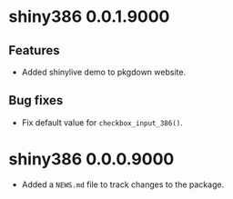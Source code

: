 # shiny386 0.0.1.9000

## Features

* Added shinylive demo to pkgdown website.

## Bug fixes

* Fix default value for `checkbox_input_386()`.

# shiny386 0.0.0.9000

* Added a `NEWS.md` file to track changes to the package.
